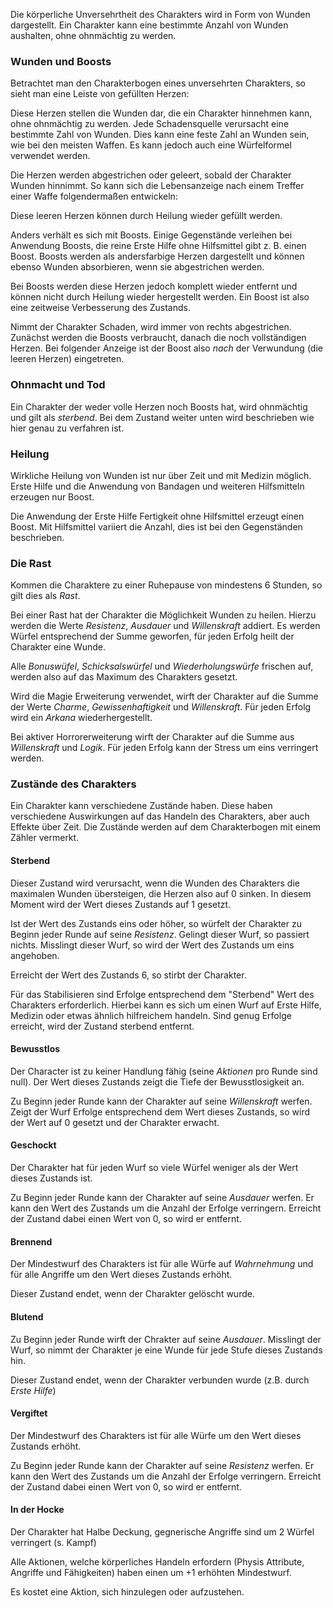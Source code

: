 Die körperliche Unversehrtheit des Charakters wird in Form von Wunden dargestellt. Ein Charakter kann eine bestimmte Anzahl von Wunden aushalten, ohne ohnmächtig zu werden. 

### Wunden und Boosts

Betrachtet man den Charakterbogen eines unversehrten Charakters, so sieht man eine Leiste von gefüllten Herzen:

<i class="fas fa-heart fa-2x text-danger"></i>
<i class="fas fa-heart fa-2x text-danger"></i>
<i class="fas fa-heart fa-2x text-danger"></i>
<i class="fas fa-heart fa-2x text-danger"></i>
<i class="fas fa-heart fa-2x text-danger"></i>
<i class="fas fa-heart fa-2x text-danger"></i>

Diese Herzen stellen die Wunden dar, die ein Charakter hinnehmen kann, ohne ohnmächtig zu werden. Jede Schadensquelle verursacht eine bestimmte Zahl von Wunden. Dies kann eine feste Zahl an Wunden sein, wie bei den meisten Waffen. Es kann jedoch auch eine Würfelformel verwendet werden. 

Die Herzen werden abgestrichen oder geleert, sobald der Charakter Wunden hinnimmt. So kann sich die Lebensanzeige nach einem Treffer einer Waffe folgendermaßen entwickeln:

<i class="fas fa-heart fa-2x text-danger"></i>
<i class="fas fa-heart fa-2x text-danger"></i>
<i class="fas fa-heart fa-2x text-danger"></i>
<i class="fas fa-heart fa-2x text-danger"></i>
<i class="far fa-heart fa-2x text-danger"></i>
<i class="far fa-heart fa-2x text-danger"></i>

Diese leeren Herzen können durch Heilung wieder gefüllt werden. 

Anders verhält es sich mit Boosts. Einige Gegenstände verleihen bei Anwendung Boosts, die reine Erste Hilfe ohne Hilfsmittel gibt z. B. einen Boost. Boosts werden als andersfarbige Herzen dargestellt und können ebenso Wunden absorbieren, wenn sie abgestrichen werden. 

Bei Boosts werden diese Herzen jedoch komplett wieder entfernt und können nicht durch Heilung wieder hergestellt werden. Ein Boost ist also eine zeitweise Verbesserung des Zustands.

Nimmt der Charakter Schaden, wird immer von rechts abgestrichen. Zunächst werden die Boosts verbraucht, danach die noch vollständigen Herzen. Bei folgender Anzeige ist der Boost also *nach* der Verwundung (die leeren Herzen) eingetreten.

<i class="fas fa-heart fa-2x text-danger"></i>
<i class="fas fa-heart fa-2x text-danger"></i>
<i class="far fa-heart fa-2x text-danger"></i>
<i class="fas fa-heart fa-2x text-info"></i>
<i class="fas fa-heart fa-2x text-info"></i>
<i class="fas fa-heart fa-2x text-info"></i>

### Ohnmacht und Tod

Ein Charakter der weder volle Herzen noch Boosts hat, wird ohnmächtig und gilt als *sterbend*. Bei dem Zustand weiter unten wird beschrieben wie hier genau zu verfahren ist.

### Heilung

Wirkliche Heilung von Wunden ist nur über Zeit und mit Medizin möglich. Erste Hilfe und die Anwendung von Bandagen und weiteren Hilfsmitteln erzeugen nur Boost. 

Die Anwendung der Erste Hilfe Fertigkeit ohne Hilfsmittel erzeugt einen Boost. Mit Hilfsmittel variiert die Anzahl, dies ist bei den Gegenständen beschrieben. 

### Die Rast

Kommen die Charaktere zu einer Ruhepause von mindestens 6 Stunden, so gilt dies als *Rast*.

Bei einer Rast hat der Charakter die Möglichkeit Wunden zu heilen. Hierzu werden die Werte *Resistenz*, *Ausdauer* und *Willenskraft* addiert. Es werden Würfel entsprechend der Summe geworfen, für jeden Erfolg heilt der Charakter eine Wunde.

Alle *Bonuswüfel*, *Schicksalswürfel* und *Wiederholungswürfe* frischen auf, werden also auf das Maximum des Charakters gesetzt.

Wird die Magie Erweiterung verwendet, wirft der Charakter auf die Summe der Werte *Charme*, *Gewissenhaftigkeit* und *Willenskraft*. Für jeden Erfolg wird ein *Arkana* wiederhergestellt.

Bei aktiver Horrorerweiterung wirft der Charakter auf die Summe aus *Willenskraft* und *Logik*. Für jeden Erfolg kann der Stress um eins verringert werden.

### Zustände des Charakters

Ein Charakter kann verschiedene Zustände haben. Diese haben verschiedene Auswirkungen auf das Handeln des Charakters, aber auch Effekte über Zeit. Die Zustände werden auf dem Charakterbogen mit einem Zähler vermerkt.

#### Sterbend

Dieser Zustand wird verursacht, wenn die Wunden des Charakters die maximalen Wunden übersteigen, die Herzen also auf 0 sinken. In diesem Moment wird der Wert dieses Zustands auf 1 gesetzt.

Ist der Wert des Zustands eins oder höher, so würfelt der Charakter zu Beginn jeder Runde auf seine *Resistenz*. Gelingt dieser Wurf, so passiert nichts. Misslingt dieser Wurf, so wird der Wert des Zustands um eins angehoben.

Erreicht der Wert des Zustands 6, so stirbt der Charakter.

Für das Stabilisieren sind Erfolge entsprechend dem "Sterbend" Wert des Charakters erforderlich. Hierbei kann es sich um einen Wurf auf Erste Hilfe, Medizin oder etwas ähnlich hilfreichem handeln. Sind genug Erfolge erreicht, wird der Zustand sterbend entfernt.

#### Bewusstlos

Der Character ist zu keiner Handlung fähig (seine *Aktionen* pro Runde sind null). Der Wert dieses Zustands zeigt die Tiefe der Bewusstlosigkeit an.

Zu Beginn jeder Runde kann der Charakter auf seine *Willenskraft* werfen. Zeigt der Wurf Erfolge entsprechend dem Wert dieses Zustands, so wird der Wert auf 0 gesetzt und der Charakter erwacht.

#### Geschockt

Der Charakter hat für jeden Wurf so viele Würfel weniger als der Wert dieses Zustands ist.

Zu Beginn jeder Runde kann der Charakter auf seine *Ausdauer* werfen. Er kann den Wert des Zustands um die Anzahl der Erfolge verringern. Erreicht der Zustand dabei einen Wert von 0, so wird er entfernt.

#### Brennend

Der Mindestwurf des Charakters ist für alle Würfe auf *Wahrnehmung* und für alle Angriffe um den Wert dieses Zustands erhöht.

Dieser Zustand endet, wenn der Charakter gelöscht wurde.

#### Blutend

Zu Beginn jeder Runde wirft der Chrakter auf seine *Ausdauer*. Misslingt der Wurf, so nimmt der Charakter je eine Wunde für jede Stufe dieses Zustands hin.

Dieser Zustand endet, wenn der Charakter verbunden wurde (z.B. durch *Erste Hilfe*)

#### Vergiftet

Der Mindestwurf des Charakters ist für alle Würfe um den Wert dieses Zustands erhöht.

Zu Beginn jeder Runde kann der Charakter auf seine *Resistenz* werfen. Er kann den Wert des Zustands um die Anzahl der Erfolge verringern. Erreicht der Zustand dabei einen Wert von 0, so wird er entfernt.

#### In der Hocke

Der Charakter hat Halbe Deckung, gegnerische Angriffe sind um 2 Würfel verringert (s. Kampf)

Alle Aktionen, welche körperliches Handeln erfordern (Physis Attribute, Angriffe und Fähigkeiten) haben einen um +1 erhöhten Mindestwurf.

Es kostet eine Aktion, sich hinzulegen oder aufzustehen.
